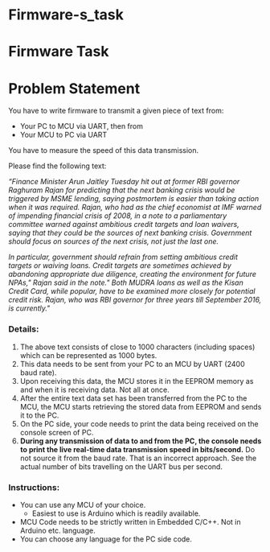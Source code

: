 # Firmware-s_task
# Firmware Task

# Problem Statement

You have to write firmware to transmit a given piece of text from:

- Your PC to MCU via UART, then from
- Your MCU to PC via UART

You have to measure the speed of this data transmission. 

Please find the following text:

*“Finance Minister Arun Jaitley Tuesday hit out at former RBI governor Raghuram Rajan for predicting that the next banking crisis would be triggered by MSME lending, saying postmortem is easier than taking action when it was required. Rajan, who had as the chief economist at IMF warned of impending financial crisis of 2008, in a note to a parliamentary committee warned against ambitious credit targets and loan waivers, saying that they could be the sources of next banking crisis. Government should focus on sources of the next crisis, not just the last one.* 

*In particular, government should refrain from setting ambitious credit targets or waiving loans. Credit targets are sometimes achieved by abandoning appropriate due diligence, creating the environment for future NPAs," Rajan said in the note." Both MUDRA loans as well as the Kisan Credit Card, while popular, have to be examined more closely for potential credit risk. Rajan, who was RBI governor for three years till September 2016, is currently."*

### Details:

1. The above text consists of close to 1000 characters (including spaces) which can be represented as 1000 bytes. 
2. This data needs to be sent from your PC to an MCU by UART (2400 baud rate). 
3. Upon receiving this data, the MCU stores it in the EEPROM memory as and when it is receiving data. Not all at once.
4. After the entire text data set has been transferred from the PC to the MCU, the MCU starts retrieving the stored data from EEPROM and sends it to the PC. 
5. On the PC side, your code needs to print the data being received on the console screen of PC.
6. **During any transmission of data to and from the PC, the console needs to print the live real-time data transmission speed in bits/second.** Do not source it from the baud rate. That is an incorrect approach. See the actual number of bits travelling on the UART bus per second.

### **Instructions:**

- You can use any MCU of your choice.
    - Easiest to use is Arduino which is readily available.
- MCU Code needs to be strictly written in Embedded C/C++. Not in Arduino etc. language.
- You can choose any language for the PC side code.
